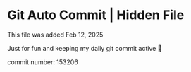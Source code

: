 # Git Auto Commit | Hidden File

This file was added Feb 12, 2025

Just for fun and keeping my daily git commit active 🤪

commit number: 153206
